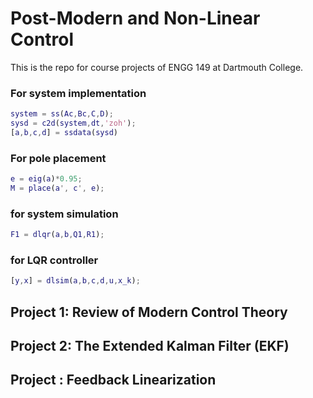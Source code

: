 # Post-Modern and Non-Linear Control

This is the repo for course projects of ENGG 149 at Dartmouth College.

### For system implementation

```Matlab
system = ss(Ac,Bc,C,D);
sysd = c2d(system,dt,'zoh');
[a,b,c,d] = ssdata(sysd)
```

### For pole placement

```Matlab
e = eig(a)*0.95;
M = place(a', c', e);
```

### for system simulation

```Matlab
F1 = dlqr(a,b,Q1,R1);
```

### for LQR controller

```Matlab
[y,x] = dlsim(a,b,c,d,u,x_k);
```

## Project 1: Review of Modern Control Theory
## Project 2: The Extended Kalman Filter (EKF)
## Project : Feedback Linearization


